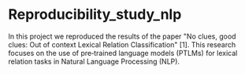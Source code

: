# Reproducibility_study_nlp
In this project we reproduced the results of the paper "No clues, good clues: Out of context Lexical Relation Classification" [1]. This research focuses on the use of pre‐trained language models (PTLMs) for lexical relation tasks in Natural Language Processing (NLP). 

